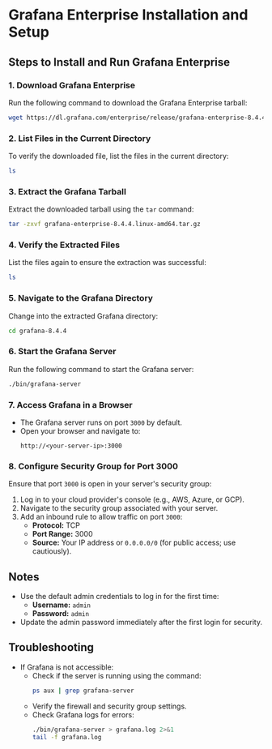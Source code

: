 # Grafana Enterprise Installation and Setup

## Steps to Install and Run Grafana Enterprise

### 1. Download Grafana Enterprise
Run the following command to download the Grafana Enterprise tarball:
```bash
wget https://dl.grafana.com/enterprise/release/grafana-enterprise-8.4.4.linux-amd64.tar.gz
```

### 2. List Files in the Current Directory
To verify the downloaded file, list the files in the current directory:
```bash
ls
```

### 3. Extract the Grafana Tarball
Extract the downloaded tarball using the `tar` command:
```bash
tar -zxvf grafana-enterprise-8.4.4.linux-amd64.tar.gz
```

### 4. Verify the Extracted Files
List the files again to ensure the extraction was successful:
```bash
ls
```

### 5. Navigate to the Grafana Directory
Change into the extracted Grafana directory:
```bash
cd grafana-8.4.4
```

### 6. Start the Grafana Server
Run the following command to start the Grafana server:
```bash
./bin/grafana-server
```

### 7. Access Grafana in a Browser
- The Grafana server runs on port `3000` by default.
- Open your browser and navigate to:
  ```
  http://<your-server-ip>:3000
  ```

### 8. Configure Security Group for Port 3000
Ensure that port `3000` is open in your server's security group:
1. Log in to your cloud provider's console (e.g., AWS, Azure, or GCP).
2. Navigate to the security group associated with your server.
3. Add an inbound rule to allow traffic on port `3000`:
   - **Protocol:** TCP
   - **Port Range:** 3000
   - **Source:** Your IP address or `0.0.0.0/0` (for public access; use cautiously).

## Notes
- Use the default admin credentials to log in for the first time:
  - **Username:** `admin`
  - **Password:** `admin`
- Update the admin password immediately after the first login for security.

## Troubleshooting
- If Grafana is not accessible:
  - Check if the server is running using the command:
    ```bash
    ps aux | grep grafana-server
    ```
  - Verify the firewall and security group settings.
  - Check Grafana logs for errors:
    ```bash
    ./bin/grafana-server > grafana.log 2>&1
    tail -f grafana.log
    


